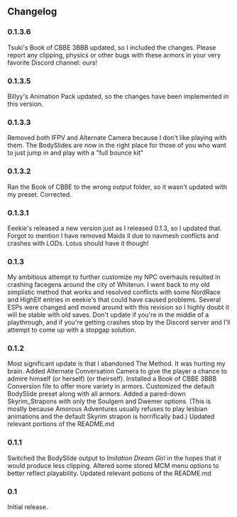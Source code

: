 ## Changelog

### 0.1.3.6

Tsuki's Book of CBBE 3BBB updated, so I included the changes. Please report any clipping, physics or other bugs with these armors in your very favorite Discord channel: ours!

### 0.1.3.5

Billyy's Animation Pack updated, so the changes have been implemented in this version.

### 0.1.3.3

Removed both IFPV and Alternate Camera because I don't like playing with them. The BodySlides are now in the right place for those of you who want to just jump in and play with a "full bounce kit"

### 0.1.3.2

Ran the Book of CBBE to the wrong output folder, so it wasn't updated with my preset. Corrected.

### 0.1.3.1

Eeekie's released a new version just as I released 0.1.3, so I updated that. Forgot to mention I have removed Maids II due to navmesh conflicts and crashes with LODs. Lotus should have it though!

### 0.1.3

My ambitious attempt to further customize my NPC overhauls resulted in crashing facegens around the city of Whiterun. I went back to my old simplistic method that works and resolved conflicts with some NordRace and HighElf entries in eeekie's that could have caused problems. Several ESPs were changed and moved around with this revision so I highly doubt it will be stable with old saves. Don't update if you're in the middle of a playthrough, and if you're getting crashes stop by the Discord server and I'll attempt to come up with a stopgap solution.

### 0.1.2

Most significant update is that I abandoned The Method. It was hurting my brain. Added Alternate Conversation Camera to give the player a chance to admire himself (or herself) (or theirself). Installed a Book of CBBE 3BBB Conversion file to offer more variety in armors. Customized the default BodySlide preset along with all armors. Added a pared-down Skyrim_Strapons with only the Soulgem and Dwemer options. (This is mostly because Amorous Adventures usually refuses to play lesbian animations and the default Skyrim strapon is horrifically bad.) Updated relevant portions of the README.md

### 0.1.1

Switched the BodySlide output to _Imitation Dream Girl_ in the hopes that it would produce less clipping. Altered some stored MCM menu options to better reflect playability. Updated relevant potions of the README.md

### 0.1

Initial release.

